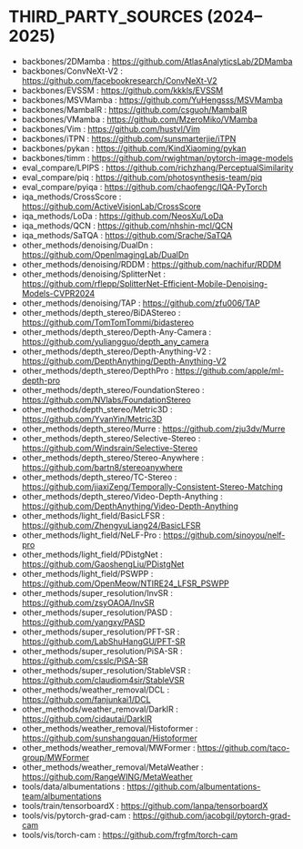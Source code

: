 # THIRD_PARTY_SOURCES (2024–2025)
- backbones/2DMamba : https://github.com/AtlasAnalyticsLab/2DMamba
- backbones/ConvNeXt-V2 : https://github.com/facebookresearch/ConvNeXt-V2
- backbones/EVSSM : https://github.com/kkkls/EVSSM
- backbones/MSVMamba : https://github.com/YuHengsss/MSVMamba
- backbones/MambaIR : https://github.com/csguoh/MambaIR
- backbones/VMamba : https://github.com/MzeroMiko/VMamba
- backbones/Vim : https://github.com/hustvl/Vim
- backbones/iTPN : https://github.com/sunsmarterjie/iTPN
- backbones/pykan : https://github.com/KindXiaoming/pykan
- backbones/timm : https://github.com/rwightman/pytorch-image-models
- eval_compare/LPIPS : https://github.com/richzhang/PerceptualSimilarity
- eval_compare/piq : https://github.com/photosynthesis-team/piq
- eval_compare/pyiqa : https://github.com/chaofengc/IQA-PyTorch
- iqa_methods/CrossScore : https://github.com/ActiveVisionLab/CrossScore
- iqa_methods/LoDa : https://github.com/NeosXu/LoDa
- iqa_methods/QCN : https://github.com/nhshin-mcl/QCN
- iqa_methods/SaTQA : https://github.com/Srache/SaTQA
- other_methods/denoising/DualDn : https://github.com/OpenImagingLab/DualDn
- other_methods/denoising/RDDM : https://github.com/nachifur/RDDM
- other_methods/denoising/SplitterNet : https://github.com/rflepp/SplitterNet-Efficient-Mobile-Denoising-Models-CVPR2024
- other_methods/denoising/TAP : https://github.com/zfu006/TAP
- other_methods/depth_stereo/BiDAStereo : https://github.com/TomTomTommi/bidastereo
- other_methods/depth_stereo/Depth-Any-Camera : https://github.com/yuliangguo/depth_any_camera
- other_methods/depth_stereo/Depth-Anything-V2 : https://github.com/DepthAnything/Depth-Anything-V2
- other_methods/depth_stereo/DepthPro : https://github.com/apple/ml-depth-pro
- other_methods/depth_stereo/FoundationStereo : https://github.com/NVlabs/FoundationStereo
- other_methods/depth_stereo/Metric3D : https://github.com/YvanYin/Metric3D
- other_methods/depth_stereo/Murre : https://github.com/zju3dv/Murre
- other_methods/depth_stereo/Selective-Stereo : https://github.com/Windsrain/Selective-Stereo
- other_methods/depth_stereo/Stereo-Anywhere : https://github.com/bartn8/stereoanywhere
- other_methods/depth_stereo/TC-Stereo : https://github.com/jiaxiZeng/Temporally-Consistent-Stereo-Matching
- other_methods/depth_stereo/Video-Depth-Anything : https://github.com/DepthAnything/Video-Depth-Anything
- other_methods/light_field/BasicLFSR : https://github.com/ZhengyuLiang24/BasicLFSR
- other_methods/light_field/NeLF-Pro : https://github.com/sinoyou/nelf-pro
- other_methods/light_field/PDistgNet : https://github.com/GaoshengLiu/PDistgNet
- other_methods/light_field/PSWPP : https://github.com/OpenMeow/NTIRE24_LFSR_PSWPP
- other_methods/super_resolution/InvSR : https://github.com/zsyOAOA/InvSR
- other_methods/super_resolution/PASD : https://github.com/yangxy/PASD
- other_methods/super_resolution/PFT-SR : https://github.com/LabShuHangGU/PFT-SR
- other_methods/super_resolution/PiSA-SR : https://github.com/csslc/PiSA-SR
- other_methods/super_resolution/StableVSR : https://github.com/claudiom4sir/StableVSR
- other_methods/weather_removal/DCL : https://github.com/fanjunkai1/DCL
- other_methods/weather_removal/DarkIR : https://github.com/cidautai/DarkIR
- other_methods/weather_removal/Histoformer : https://github.com/sunshangquan/Histoformer
- other_methods/weather_removal/MWFormer : https://github.com/taco-group/MWFormer
- other_methods/weather_removal/MetaWeather : https://github.com/RangeWING/MetaWeather
- tools/data/albumentations : https://github.com/albumentations-team/albumentations
- tools/train/tensorboardX : https://github.com/lanpa/tensorboardX
- tools/vis/pytorch-grad-cam : https://github.com/jacobgil/pytorch-grad-cam
- tools/vis/torch-cam : https://github.com/frgfm/torch-cam

